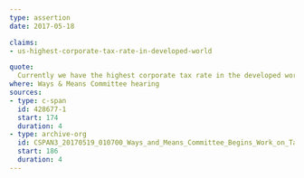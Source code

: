 ```yaml
---
type: assertion
date: 2017-05-18

claims:
- us-highest-corporate-tax-rate-in-developed-world

quote:
  Currently we have the highest corporate tax rate in the developed world at 35%.
where: Ways & Means Committee hearing
sources:
- type: c-span
  id: 428677-1
  start: 174
  duration: 4
- type: archive-org
  id: CSPAN3_20170519_010700_Ways_and_Means_Committee_Begins_Work_on_Tax_Code_Overhaul
  start: 186
  duration: 4
---
```

